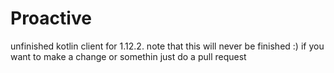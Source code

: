 # Proactive
unfinished kotlin client for 1.12.2.
note that this will never be finished :)
if you want to make a change or somethin just do a pull request
